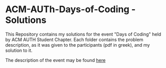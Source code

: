 # ACM-AUTh-Days-of-Coding - Solutions

This Repository contains my solutions for the event "Days of Coding" held by ACM AUTH Student Chapter. Each folder contains the problem description, as it was given to the participants (pdf in greek), and my solution to it.

The description of the event may be found <a href="https://auth.acm.org/days-of-coding/">here</a>
